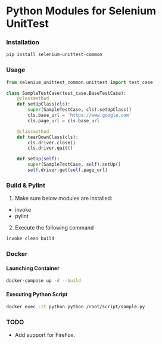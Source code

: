 # Python Modules for Selenium UnitTest

### Installation
```bash
pip install selenium-unittest-common
```

### Usage
```python
from selenium_unittest_common.unittest import test_case

class SampleTestCase(test_case.BaseTestCase):
    @classmethod
    def setUpClass(cls):
        super(SampleTestCase, cls).setUpClass()
        cls.base_url = 'https://www.google.com'
        cls.page_url = cls.base_url

    @classmethod
    def tearDownClass(cls):
        cls.driver.close()
        cls.driver.quit()

    def setUp(self):
        super(SampleTestCase, self).setUp()
        self.driver.get(self.page_url)
```

### Build & Pylint
1. Make sure below modules are installed:
* invoke
* pylint

2. Execute the following command
```bash
invoke clean build
```

### Docker

#### Launching Container
```bash
docker-compose up -d --build
```

#### Executing Python Script
```bash
docker exec -it python python /root/script/sample.py
```

### TODO
* Add support for FireFox. 
